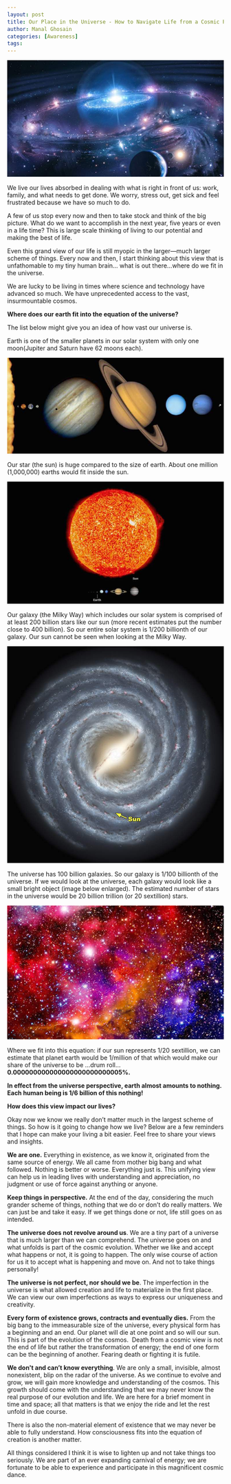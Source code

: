 ```yaml
---
layout: post
title: Our Place in the Universe - How to Navigate Life from a Cosmic Perspective
author: Manal Ghosain
categories: [Awareness]
tags:
---
```


![Universe abstract](/images/universe-abstract.jpg)

We live our lives absorbed in dealing with what is right in front of us: work, family, and what needs to get done. We worry, stress out, get sick and feel frustrated because we have so much to do. 

A few of us stop every now and then to take stock and think of the big picture. What do we want to accomplish in the next year, five years or even in a life time? This is large scale thinking of living to our potential and making the best of life. 

Even this grand view of our life is still myopic in the larger—much larger scheme of things. Every now and then, I start thinking about this view that is unfathomable to my tiny human brain… what is out there…where do we fit in the universe. 

We are lucky to be living in times where science and technology have advanced so much. We have unprecedented access to the vast, insurmountable cosmos. 

**Where does our earth fit into the equation of the universe?** 

The list below might give you an idea of how vast our universe is. 

Earth is one of the smaller planets in our solar system with only one moon(Jupiter and Saturn have 62 moons each).

![Solar system](/images/solar-system.jpg)

Our star (the sun) is huge compared to the size of earth. About one million (1,000,000) earths would fit inside the sun.

![Sun](/images/sun.jpg)

Our galaxy (the Milky Way) which includes our solar system is comprised of at least 200 billion stars like our sun (more recent estimates put the number close to 400 billion). So our entire solar system is 1/200 billionth of our galaxy. Our sun cannot be seen when looking at the Milky Way.

![The Milky Way](/images/milky-way.jpg)

The universe has 100 billion galaxies. So our galaxy is 1/100 billionth of the universe. If we would look at the universe, each galaxy would look like a small bright object (image below enlarged). The estimated number of stars in the universe would be 20 billion trillion (or 20 sextillion) stars.

![Universe](/images/universe.jpg)

Where we fit into this equation: if our sun represents 1/20 sextillion, we can estimate that planet earth would be 1/million of that which would make our share of the universe to be …drum roll… **0.000000000000000000000000005%.**

**In effect from the universe perspective, earth almost amounts to nothing. Each human being is 1/6 billion of this nothing!** 

**How does this view impact our lives?** 

Okay now we know we really don’t matter much in the largest scheme of things. So how is it going to change how we live? Below are a few reminders that I hope can make your living a bit easier. Feel free to share your views and insights. 

**We are one.** Everything in existence, as we know it, originated from the same source of energy. We all came from mother big bang and what followed. Nothing is better or worse. Everything just is. This unifying view can help us in leading lives with understanding and appreciation, no judgment or use of force against anything or anyone. 

**Keep things in perspective.** At the end of the day, considering the much grander scheme of things, nothing that we do or don’t do really matters. We can just be and take it easy. If we get things done or not, life still goes on as intended. 

**The universe does not revolve around us**. We are a tiny part of a universe that is much larger than we can comprehend. The universe goes on and what unfolds is part of the cosmic evolution. Whether we like and accept what happens or not, it is going to happen. The only wise course of action for us it to accept what is happening and move on. And not to take things personally! 

**The universe is not perfect, nor should we be**. The imperfection in the universe is what allowed creation and life to materialize in the first place. We can view our own imperfections as ways to express our uniqueness and creativity. 

**Every form of existence grows, contracts and eventually dies.** From the big bang to the immeasurable size of the universe, every physical form has a beginning and an end. Our planet will die at one point and so will our sun. This is part of the evolution of the cosmos.  Death from a cosmic view is not the end of life but rather the transformation of energy; the end of one form can be the beginning of another. Fearing death or fighting it is futile. 

**We don't and can’t know everything**. We are only a small, invisible, almost nonexistent, blip on the radar of the universe. As we continue to evolve and grow, we will gain more knowledge and understanding of the cosmos. This growth should come with the understanding that we may never know the real purpose of our evolution and life. We are here for a brief moment in time and space; all that matters is that we enjoy the ride and let the rest unfold in due course. 

There is also the non-material element of existence that we may never be able to fully understand. How consciousness fits into the equation of creation is another matter. 

All things considered I think it is wise to lighten up and not take things too seriously. We are part of an ever expanding carnival of energy; we are fortunate to be able to experience and participate in this magnificent cosmic dance.